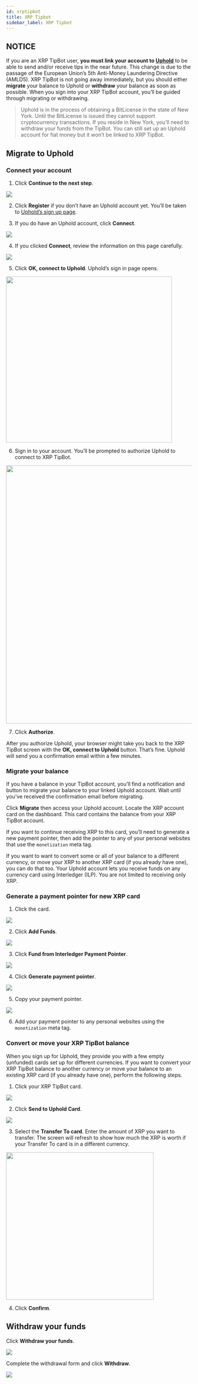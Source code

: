```yaml
---
id: xrptipbot
title: XRP Tipbot
sidebar_label: XRP Tipbot
---
```


## NOTICE

If you are an XRP TipBot user, **you must link your account to [Uphold](./uphold)** to be able to send and/or receive tips in the near future. This change is due to the passage of the European Union’s 5th Anti-Money Laundering Directive (AMLD5). XRP TipBot is not going away immediately, but you should either **migrate** your balance to Uphold or **withdraw** your balance as soon as possible. When you sign into your XRP TipBot account, you’ll be guided through migrating or withdrawing.

> Uphold is in the process of obtaining a BitLicense in the state of New York. Until the BitLicense is issued they cannot support cryptocurrency transactions. If you reside in New York, you’ll need to withdraw your funds from the TipBot. You can still set up an Uphold account for fiat money but it won’t be linked to XRP TipBot.

## Migrate to Uphold

### Connect your account

1. Click **Continue to the next step**.

![](assets/xrpmigration/xrpMigration01.png)

2. Click **Register** if you don’t have an Uphold account yet. You’ll be taken to [Uphold’s sign up page](https://uphold.com/signup).

3. If you do have an Uphold account, click **Connect**.

![](assets/xrpmigration/xrpMigration03.png)

4. If you clicked **Connect**, review the information on this page carefully.

![](assets/xrpmigration/xrpMigration04.png)

5. Click **OK, connect to Uphold**. Uphold’s sign in page opens.

<img src="assets/xrpmigration/xrpMigration05.png" height="450" />

6. Sign in to your account. You’ll be prompted to authorize Uphold to connect to XRP TipBot.

<img src="assets/xrpmigration/xrpMigration06.png" height="700" />

7. Click **Authorize**.

After you authorize Uphold, your browser might take you back to the XRP TipBot screen with the **OK, connect to Uphold** button. That’s fine. Uphold will send you a confirmation email within a few minutes.

### Migrate your balance

If you have a balance in your TipBot account, you’ll find a notification and button to migrate your balance to your linked Uphold account. Wait until you’ve received the confirmation email before migrating.

Click **Migrate** then access your Uphold account. Locate the XRP account card on the dashboard. This card contains the balance from your XRP TipBot account.

If you want to continue receiving XRP to this card, you’ll need to generate a new payment pointer, then add the pointer to any of your personal websites that use the `monetization` meta tag.

If you want to want to convert some or all of your balance to a different currency, or move your XRP to another XRP card (if you already have one), you can do that too. Your Uphold account lets you receive funds on any currency card using Interledger (ILP). You are not limited to receiving only XRP.

### Generate a payment pointer for new XRP card

1. Click the card.

![](assets/xrpmigration/xrpMigration07.png)

2. Click **Add Funds**.

![](assets/xrpmigration/xrpMigration08.png)

3. Click **Fund from Interledger Payment Pointer**.

![](assets/xrpmigration/xrpMigration09.png)

4. Click **Generate payment pointer**.

![](assets/xrpmigration/xrpMigration10.png)

5. Copy your payment pointer.

![](assets/xrpmigration/xrpMigration11.png)

6. Add your payment pointer to any personal websites using the `monetization` meta tag.

### Convert or move your XRP TipBot balance

When you sign up for Uphold, they provide you with a few empty (unfunded) cards set up for different currencies. If you want to convert your XRP TipBot balance to another currency or move your balance to an existing XRP card (if you already have one), perform the following steps.

1. Click your XRP TipBot card.

![](assets/xrpmigration/xrpMigration07.png)

2. Click **Send to Uphold Card**.

![](assets/xrpmigration/xrpMigration12.png)

3. Select the **Transfer To card**. Enter the amount of XRP you want to transfer. The screen will refresh to show how much the XRP is worth if your Transfer To card is in a different currency.

<img src="assets/xrpmigration/xrpMigration13.png" height="400" />

4. Click **Confirm**.

## Withdraw your funds

Click **Withdraw your funds**.

![](assets/xrpmigration/xrpMigration01.png)

Complete the withdrawal form and click **Withdraw**.

![](assets/xrpmigration/xrpMigration02.png)
